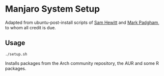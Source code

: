 Manjaro System Setup
===========================

Adapted from ubuntu-post-install scripts of [Sam
Hewitt](https://github.com/snwh/ubuntu-post-install) and [Mark
Padgham](https://github.com/mpadge/ubuntu-setup), to whom all credit is due.

## Usage

```
./setup.sh
```

Installs packages from the Arch community repository, the AUR and some R
packages.
